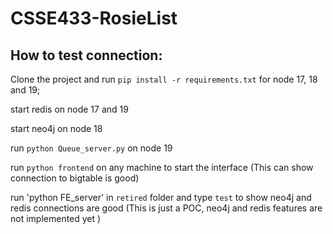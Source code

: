 # CSSE433-RosieList

## How to test connection:
Clone the project and run `pip install -r requirements.txt` for node 17, 18 and 19;

start redis on node 17 and 19

start neo4j on node 18 

run `python Queue_server.py` on node 19

run `python frontend` on any machine to start the interface
(This can show connection to bigtable is good)

run 'python FE_server' in `retired` folder and type `test` to show neo4j and redis connections are good
(This is just a POC, neo4j and redis features are not implemented yet )


